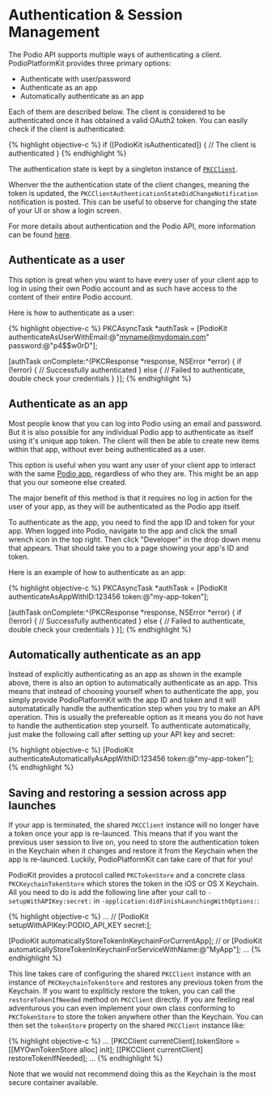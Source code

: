 # Authentication & Session Management

The Podio API supports multiple ways of authenticating a client. PodioPlatformKit provides three primary options:

* Authenticate with user/password
* Authenticate as an app
* Automatically authenticate as an app

Each of them are described below. The client is considered to be authenticated once it has obtained a valid OAuth2 token. You can easily check if the client is authenticated:

{% highlight objective-c %}
if ([PodioKit isAuthenticated]) {
  // The client is authenticated
}
{% endhighlight %}

The authentication state is kept by a singleton instance of [`PKCClient`](https://github.com/podio/podio-objc/blob/master/PodioPlatformKit/Core/PKCClient.h).

Whenver the the authentication state of the client changes, meaning the token is updated, the `PKCClientAuthenticationStateDidChangeNotification` notification is posted. This can be useful to observe for changing the state of your UI or show a login screen.

For more details about authentication and the Podio API, more information can be found [here](https://developers.podio.com/authentication).

## Authenticate as a user

This option is great when you want to have every user of your client app to log in using their own Podio account and as such have access to the content of their entire Podio account.

Here is how to authenticate as a user:

{% highlight objective-c %}
PKCAsyncTask *authTask = [PodioKit authenticateAsUserWithEmail:@"myname@mydomain.com" password:@"p4$$w0rD"];

[authTask onComplete:^(PKCResponse *response, NSError *error) {
  if (!error) {
    // Successfully authenticated
  } else {
    // Failed to authenticate, double check your credentials
  }
}];
{% endhighlight %}

## Authenticate as an app

Most people know that you can log into Podio using an email and password. But it is also possible for any individual Podio app to authenticate as itself using it's unique app token. The client will then be able to create new items within that app, without ever being authenticated as a user.

This option is useful when you want any user of your client app to interact with the same [Podio app](https://developers.podio.com/doc/applications), regardless of who they are. This might be an app that you our someone else created.

The major benefit of this method is that it requires no log in action for the user of your app, as they will be authenticated as the Podio app itself.

To authenticate as the app, you need to find the app ID and token for your app. When logged into Podio, navigate to the app and click the small wrench icon in the top right. Then click "Developer" in the drop down menu that appears. That should take you to a page showing your app's ID and token.

Here is an example of how to authenticate as an app:

{% highlight objective-c %}
PKCAsyncTask *authTask = [PodioKit authenticateAsAppWithID:123456 token:@"my-app-token"];

[authTask onComplete:^(PKCResponse *response, NSError *error) {
  if (!error) {
    // Successfully authenticated
  } else {
    // Failed to authenticate, double check your credentials
  }
}];
{% endhighlight %}

## Automatically authenticate as an app

Instead of explicitly authenticating as an app as shown in the example above, there is also an option to automatically authenticate as an app. This means that instead of choosing yourself when to authenticate the app, you simply provide PodioPlatformKit with the app ID and token and it will automatatically handle the authentication step when you try to make an API operation. This is usually the prefereable option as it means you do not have to handle the authentication step yourself. To authenticate automatically, just make the following call after setting up your API key and secret:

{% highlight objective-c %}
[PodioKit authenticateAutomaticallyAsAppWithID:123456 token:@"my-app-token"];
{% endhighlight %}

## Saving and restoring a session across app launches

If your app is terminated, the shared `PKCClient` instance will no longer have a token once your app is re-launced. This means that if you want the previous user session to live on, you need to store the authentication token in the Keychain when it changes and restore it from the Keychain when the app is re-launced. Luckily, PodioPlatformKit can take care of that for you!

PodioKit provides a protocol called `PKCTokenStore` and a concrete class `PKCKeychainTokenStore` which stores the token in the iOS or OS X Keychain. All you need to do is add the following line after your call to `-setupWithAPIKey:secret:` in `-application:didFinishLaunchingWithOptions:`:

{% highlight objective-c %}
...
// [PodioKit setupWithAPIKey:PODIO_API_KEY secret:];

[PodioKit automaticallyStoreTokenInKeychainForCurrentApp];
// or
[PodioKit automaticallyStoreTokenInKeychainForServiceWithName:@"MyApp"];
...
{% endhighlight %}

This line takes care of configuring the shared `PKCClient` instance with an instance of `PKCKeychainTokenStore` and restores any previous token from the Keychain. If you want to expliticly restore the token, you can call the `restoreTokenIfNeeded` method on `PKCClient` directly. If you are feeling real adventurous you can even implement your own class conforming to `PKCTokenStore` to store the token anywhere other than the Keychain. You can then set the `tokenStore` property on the shared `PKCClient` instance like:

{% highlight objective-c %}
...
[PKCClient currentClient].tokenStore = [[MYOwnTokenStore alloc] init];
[[PKCClient currentClient] restoreTokenIfNeeded];
...
{% endhighlight %}

Note that we would not recommend doing this as the Keychain is the most secure container available.